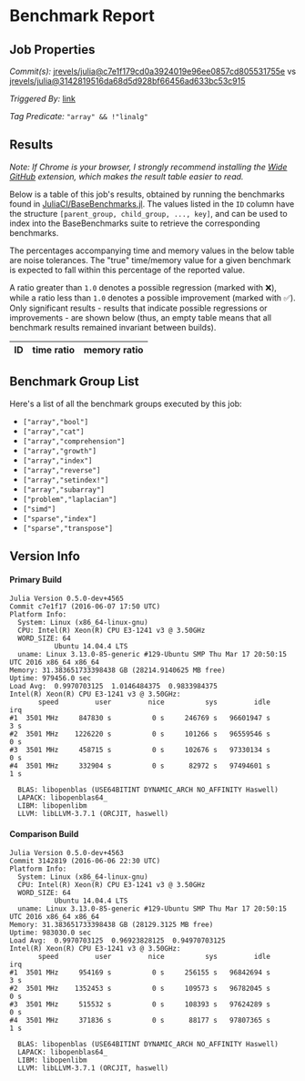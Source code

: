 # Benchmark Report

## Job Properties

*Commit(s):* [jrevels/julia@c7e1f179cd0a3924019e96ee0857cd805531755e](https://github.com/jrevels/julia/commit/c7e1f179cd0a3924019e96ee0857cd805531755e) vs [jrevels/julia@3142819516da68d5d928bf66456ad633bc53c915](https://github.com/jrevels/julia/commit/3142819516da68d5d928bf66456ad633bc53c915)

*Triggered By:* [link](https://github.com/jrevels/julia/pull/5#issuecomment-224360284)

*Tag Predicate:* `"array" && !"linalg"`

## Results

*Note: If Chrome is your browser, I strongly recommend installing the [Wide GitHub](https://chrome.google.com/webstore/detail/wide-github/kaalofacklcidaampbokdplbklpeldpj?hl=en)
extension, which makes the result table easier to read.*

Below is a table of this job's results, obtained by running the benchmarks found in
[JuliaCI/BaseBenchmarks.jl](https://github.com/JuliaCI/BaseBenchmarks.jl). The values
listed in the `ID` column have the structure `[parent_group, child_group, ..., key]`,
and can be used to index into the BaseBenchmarks suite to retrieve the corresponding
benchmarks.

The percentages accompanying time and memory values in the below table are noise tolerances. The "true"
time/memory value for a given benchmark is expected to fall within this percentage of the reported value.

A ratio greater than `1.0` denotes a possible regression (marked with :x:), while a ratio less
than `1.0` denotes a possible improvement (marked with :white_check_mark:). Only significant results - results
that indicate possible regressions or improvements - are shown below (thus, an empty table means that all
benchmark results remained invariant between builds).

| ID | time ratio | memory ratio |
|----|------------|--------------|

## Benchmark Group List

Here's a list of all the benchmark groups executed by this job:

- `["array","bool"]`
- `["array","cat"]`
- `["array","comprehension"]`
- `["array","growth"]`
- `["array","index"]`
- `["array","reverse"]`
- `["array","setindex!"]`
- `["array","subarray"]`
- `["problem","laplacian"]`
- `["simd"]`
- `["sparse","index"]`
- `["sparse","transpose"]`

## Version Info

#### Primary Build

```
Julia Version 0.5.0-dev+4565
Commit c7e1f17 (2016-06-07 17:50 UTC)
Platform Info:
  System: Linux (x86_64-linux-gnu)
  CPU: Intel(R) Xeon(R) CPU E3-1241 v3 @ 3.50GHz
  WORD_SIZE: 64
           Ubuntu 14.04.4 LTS
  uname: Linux 3.13.0-85-generic #129-Ubuntu SMP Thu Mar 17 20:50:15 UTC 2016 x86_64 x86_64
Memory: 31.383651733398438 GB (28214.9140625 MB free)
Uptime: 979456.0 sec
Load Avg:  0.9970703125  1.0146484375  0.9833984375
Intel(R) Xeon(R) CPU E3-1241 v3 @ 3.50GHz: 
       speed         user         nice          sys         idle          irq
#1  3501 MHz     847830 s          0 s     246769 s   96601947 s          3 s
#2  3501 MHz    1226220 s          0 s     101266 s   96559546 s          0 s
#3  3501 MHz     458715 s          0 s     102676 s   97330134 s          0 s
#4  3501 MHz     332904 s          0 s      82972 s   97494601 s          1 s

  BLAS: libopenblas (USE64BITINT DYNAMIC_ARCH NO_AFFINITY Haswell)
  LAPACK: libopenblas64_
  LIBM: libopenlibm
  LLVM: libLLVM-3.7.1 (ORCJIT, haswell)

```

#### Comparison Build

```
Julia Version 0.5.0-dev+4563
Commit 3142819 (2016-06-06 22:30 UTC)
Platform Info:
  System: Linux (x86_64-linux-gnu)
  CPU: Intel(R) Xeon(R) CPU E3-1241 v3 @ 3.50GHz
  WORD_SIZE: 64
           Ubuntu 14.04.4 LTS
  uname: Linux 3.13.0-85-generic #129-Ubuntu SMP Thu Mar 17 20:50:15 UTC 2016 x86_64 x86_64
Memory: 31.383651733398438 GB (28129.3125 MB free)
Uptime: 983030.0 sec
Load Avg:  0.9970703125  0.96923828125  0.94970703125
Intel(R) Xeon(R) CPU E3-1241 v3 @ 3.50GHz: 
       speed         user         nice          sys         idle          irq
#1  3501 MHz     954169 s          0 s     256155 s   96842694 s          3 s
#2  3501 MHz    1352453 s          0 s     109573 s   96782045 s          0 s
#3  3501 MHz     515532 s          0 s     108393 s   97624289 s          0 s
#4  3501 MHz     371836 s          0 s      88177 s   97807365 s          1 s

  BLAS: libopenblas (USE64BITINT DYNAMIC_ARCH NO_AFFINITY Haswell)
  LAPACK: libopenblas64_
  LIBM: libopenlibm
  LLVM: libLLVM-3.7.1 (ORCJIT, haswell)

```
